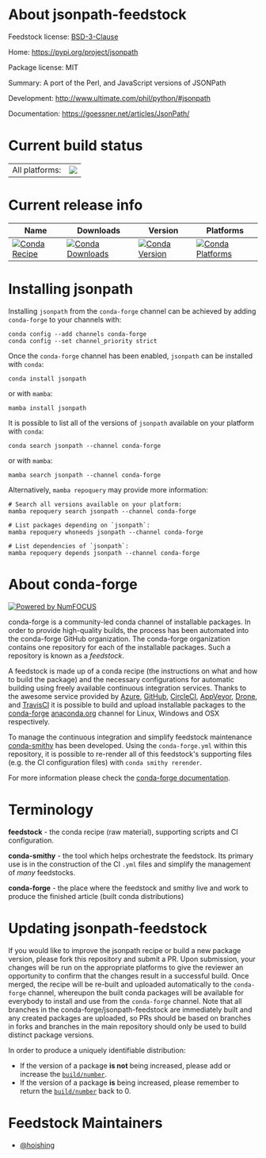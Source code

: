 About jsonpath-feedstock
========================

Feedstock license: [BSD-3-Clause](https://github.com/conda-forge/jsonpath-feedstock/blob/main/LICENSE.txt)

Home: https://pypi.org/project/jsonpath

Package license: MIT

Summary: A port of the Perl, and JavaScript versions of JSONPath

Development: http://www.ultimate.com/phil/python/#jsonpath

Documentation: https://goessner.net/articles/JsonPath/

Current build status
====================


<table><tr><td>All platforms:</td>
    <td>
      <a href="https://dev.azure.com/conda-forge/feedstock-builds/_build/latest?definitionId=6788&branchName=main">
        <img src="https://dev.azure.com/conda-forge/feedstock-builds/_apis/build/status/jsonpath-feedstock?branchName=main">
      </a>
    </td>
  </tr>
</table>

Current release info
====================

| Name | Downloads | Version | Platforms |
| --- | --- | --- | --- |
| [![Conda Recipe](https://img.shields.io/badge/recipe-jsonpath-green.svg)](https://anaconda.org/conda-forge/jsonpath) | [![Conda Downloads](https://img.shields.io/conda/dn/conda-forge/jsonpath.svg)](https://anaconda.org/conda-forge/jsonpath) | [![Conda Version](https://img.shields.io/conda/vn/conda-forge/jsonpath.svg)](https://anaconda.org/conda-forge/jsonpath) | [![Conda Platforms](https://img.shields.io/conda/pn/conda-forge/jsonpath.svg)](https://anaconda.org/conda-forge/jsonpath) |

Installing jsonpath
===================

Installing `jsonpath` from the `conda-forge` channel can be achieved by adding `conda-forge` to your channels with:

```
conda config --add channels conda-forge
conda config --set channel_priority strict
```

Once the `conda-forge` channel has been enabled, `jsonpath` can be installed with `conda`:

```
conda install jsonpath
```

or with `mamba`:

```
mamba install jsonpath
```

It is possible to list all of the versions of `jsonpath` available on your platform with `conda`:

```
conda search jsonpath --channel conda-forge
```

or with `mamba`:

```
mamba search jsonpath --channel conda-forge
```

Alternatively, `mamba repoquery` may provide more information:

```
# Search all versions available on your platform:
mamba repoquery search jsonpath --channel conda-forge

# List packages depending on `jsonpath`:
mamba repoquery whoneeds jsonpath --channel conda-forge

# List dependencies of `jsonpath`:
mamba repoquery depends jsonpath --channel conda-forge
```


About conda-forge
=================

[![Powered by
NumFOCUS](https://img.shields.io/badge/powered%20by-NumFOCUS-orange.svg?style=flat&colorA=E1523D&colorB=007D8A)](https://numfocus.org)

conda-forge is a community-led conda channel of installable packages.
In order to provide high-quality builds, the process has been automated into the
conda-forge GitHub organization. The conda-forge organization contains one repository
for each of the installable packages. Such a repository is known as a *feedstock*.

A feedstock is made up of a conda recipe (the instructions on what and how to build
the package) and the necessary configurations for automatic building using freely
available continuous integration services. Thanks to the awesome service provided by
[Azure](https://azure.microsoft.com/en-us/services/devops/), [GitHub](https://github.com/),
[CircleCI](https://circleci.com/), [AppVeyor](https://www.appveyor.com/),
[Drone](https://cloud.drone.io/welcome), and [TravisCI](https://travis-ci.com/)
it is possible to build and upload installable packages to the
[conda-forge](https://anaconda.org/conda-forge) [anaconda.org](https://anaconda.org/)
channel for Linux, Windows and OSX respectively.

To manage the continuous integration and simplify feedstock maintenance
[conda-smithy](https://github.com/conda-forge/conda-smithy) has been developed.
Using the ``conda-forge.yml`` within this repository, it is possible to re-render all of
this feedstock's supporting files (e.g. the CI configuration files) with ``conda smithy rerender``.

For more information please check the [conda-forge documentation](https://conda-forge.org/docs/).

Terminology
===========

**feedstock** - the conda recipe (raw material), supporting scripts and CI configuration.

**conda-smithy** - the tool which helps orchestrate the feedstock.
                   Its primary use is in the construction of the CI ``.yml`` files
                   and simplify the management of *many* feedstocks.

**conda-forge** - the place where the feedstock and smithy live and work to
                  produce the finished article (built conda distributions)


Updating jsonpath-feedstock
===========================

If you would like to improve the jsonpath recipe or build a new
package version, please fork this repository and submit a PR. Upon submission,
your changes will be run on the appropriate platforms to give the reviewer an
opportunity to confirm that the changes result in a successful build. Once
merged, the recipe will be re-built and uploaded automatically to the
`conda-forge` channel, whereupon the built conda packages will be available for
everybody to install and use from the `conda-forge` channel.
Note that all branches in the conda-forge/jsonpath-feedstock are
immediately built and any created packages are uploaded, so PRs should be based
on branches in forks and branches in the main repository should only be used to
build distinct package versions.

In order to produce a uniquely identifiable distribution:
 * If the version of a package **is not** being increased, please add or increase
   the [``build/number``](https://docs.conda.io/projects/conda-build/en/latest/resources/define-metadata.html#build-number-and-string).
 * If the version of a package **is** being increased, please remember to return
   the [``build/number``](https://docs.conda.io/projects/conda-build/en/latest/resources/define-metadata.html#build-number-and-string)
   back to 0.

Feedstock Maintainers
=====================

* [@hoishing](https://github.com/hoishing/)


